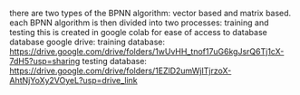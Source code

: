 there are two types of the BPNN algorithm: vector based and matrix based. 
each BPNN algorithm is then divided into two processes: training and testing
this is created in google colab for ease of access to database
database google drive:
training database: https://drive.google.com/drive/folders/1wUvHH_tnof17uG6kgJsrQ6Tj1cX-7dH5?usp=sharing
testing database: https://drive.google.com/drive/folders/1EZlD2umWjITjrzoX-AhtNjYoXy2VOyeL?usp=drive_link
